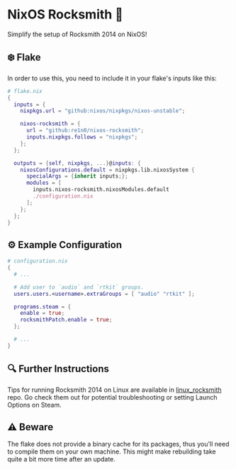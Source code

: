 # NixOS Rocksmith 🎸

Simplify the setup of Rocksmith 2014 on NixOS!

## ❄️ Flake

In order to use this, you need to include it in your flake's inputs like this:

```nix
# flake.nix
{
  inputs = {
    nixpkgs.url = "github:nixos/nixpkgs/nixos-unstable";

    nixos-rocksmith = {
      url = "github:re1n0/nixos-rocksmith";
      inputs.nixpkgs.follows = "nixpkgs";
    };
  };

  outputs = {self, nixpkgs, ...}@inputs: {
    nixosConfigurations.default = nixpkgs.lib.nixosSystem {
      specialArgs = {inherit inputs;};
      modules = [
        inputs.nixos-rocksmith.nixosModules.default
        ./configuration.nix
      ];
    };
  };
}
```

## ⚙ Example Configuration

```nix
# configuration.nix
{
  # ...

  # Add user to `audio` and `rtkit` groups.
  users.users.<username>.extraGroups = [ "audio" "rtkit" ];

  programs.steam = {
    enable = true;
    rocksmithPatch.enable = true;
  };

  # ...
}
```

## 🔍 Further Instructions

Tips for running Rocksmith 2014 on Linux are available in [linux_rocksmith](https://github.com/theNizo/linux_rocksmith) repo.
Go check them out for potential troubleshooting or setting Launch Options on Steam. 

## ⚠️ Beware

The flake does not provide a binary cache for its packages, thus you'll need to compile them on your own machine.
This might make rebuilding take quite a bit more time after an update.
